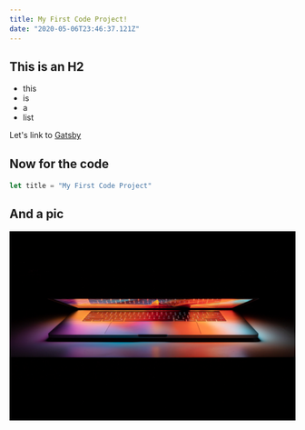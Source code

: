 ```yaml
---
title: My First Code Project!
date: "2020-05-06T23:46:37.121Z"
---
```


## This is an H2

- this
- is 
- a
- list

Let's link to [Gatsby](https://gatsbyjs.org)

## Now for the code

```javascript
let title = "My First Code Project"
```

## And a pic
![A slightly open laptop revealing colorful lights.](./computer.jpg)
